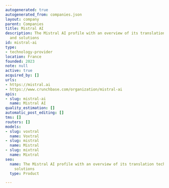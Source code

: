 ```yaml
---
autogenerated: true
autogenerated_from: companies.json
layout: company
parent: Companies
title: Mistral AI
description: The Mistral AI profile with an overview of its translation technologies
  and solutions
id: mistral-ai
type:
- technology-provider
location: France
founded: 2023
note: null
active: true
acquired_by: []
urls:
- https://mistral.ai
- https://www.crunchbase.com/organization/mistral-ai
apis:
- slug: mistral-ai
  name: Mistral AI
quality_estimation: []
automatic_post_editing: []
tms: []
routers: []
models:
- slug: voxtral
  name: Voxtral
- slug: mistral
  name: Mistral
- slug: mixtral
  name: Mixtral
seo:
  name: The Mistral AI profile with an overview of its translation technologies and
    solutions
  type: Product

---
```



